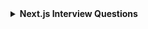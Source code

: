 
<details>
<summary>
<strong>Next.js Interview Questions
</strong></summary>

## Table of Contents
- [Table of Contents](#table-of-contents)
  - [What is Next.js, and why is it used?](#what-is-nextjs-and-why-is-it-used)
  - [What are the differences between Next.js and React?](#what-are-the-differences-between-nextjs-and-react)
  - [Explain the file-based routing in Next.js.](#explain-the-file-based-routing-in-nextjs)
  - [What are the rendering methods available in Next.js?](#what-are-the-rendering-methods-available-in-nextjs)
  - [How do you create dynamic routes in Next.js?](#how-do-you-create-dynamic-routes-in-nextjs)
  - [What is the purpose of the getStaticProps function?](#what-is-the-purpose-of-the-getstaticprops-function)
  - [How does getServerSideProps work?](#how-does-getserversideprops-work)
  
### What is Next.js, and why is it used?
Next.js is a React-based framework for building server-side rendered (SSR) and static web applications.
**Key Features:**
- Automatic routing
- Server-side rendering (SSR)
- Static site generation (SSG)
- API routes
- Optimized image loading

---
###  What are the differences between Next.js and React?

  | Aspect      | React                            | Next.js                                |
  |-------------|----------------------------------|----------------------------------------|
  | Rendering   | CSR by default                   | CSR, SSR, SSG, ISR supported           |
  | Routing     | Custom setup with React-Router   | Built-in file-based routing            |
  | Performance | Dependent on manual tuning       | Automatic performance optimization     |

---

### Explain the file-based routing in Next.js.
Next.js uses the pages/ directory to define routes.
**Example:**

- pages/index.js → /
- pages/about.js → /about
- Dynamic routes: pages/blog/[id].js → /blog/:id
---

### What are the rendering methods available in Next.js?
- Static Site Generation (SSG): Pre-generates HTML at build time.
- Server-Side Rendering (SSR): Generates HTML at runtime on each request.
- Client-Side Rendering (CSR): Relies on React for rendering after page load.
- Incremental Static Regeneration (ISR): Updates static pages without full rebuilds.

---

### How do you create dynamic routes in Next.js?
Use square brackets in the pages/ folder.
**Example:**

- File: pages/product/[id].js
- Access: /product/123

```javascript
import { useRouter } from 'next/router';

const ProductPage = () => {
  const router = useRouter();
  const { id } = router.query;
  return <div>Product ID: {id}</div>;
};
export default ProductPage;

```
---


### What is the purpose of the getStaticProps function?

getStaticProps generates static content at build time.
Example:

```javascript

export async function getStaticProps() {
  const data = await fetch('https://api.example.com');
  return { props: { data } };
}

```
---


### How does getServerSideProps work?
getServerSideProps runs on the server for every request to pre-render the page.

```javascript

export async function getServerSideProps() {
  const data = await fetch('https://api.example.com');
  return { props: { data } };
}
```

 ---
 </details>
